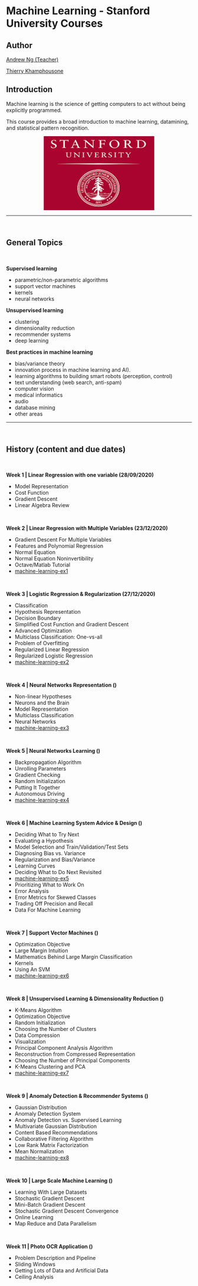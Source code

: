 # Machine Learning - Stanford University Courses

## Author
[Andrew Ng (Teacher)](https://www.linkedin.com/in/andrewyng/)

[Thierry Khamphousone](https://www.linkedin.com/in/tkhamphousone/)

## Introduction

Machine learning is the science of getting computers to act without being explicitly programmed.

This course provides a broad introduction to machine learning, datamining, and statistical pattern recognition.

<p align="center" width="100%">
    <img align="center" width="300" height="200" src="./pictures/logo.png"/>
</p>

<hr><br>

## General Topics
<br>

__Supervised learning__

- parametric/non-parametric algorithms
- support vector machines
- kernels
- neural networks

__Unsupervised learning__ 
- clustering
- dimensionality reduction
- recommender systems
- deep learning

__Best practices in machine learning__
- bias/variance theory
- innovation process in machine learning and AI). 
- learning algorithms to building smart robots (perception, control)
- text understanding (web search, anti-spam)
- computer vision
- medical informatics
- audio
- database mining
- other areas

---
<br>

## History (content and due dates)
<br>

__Week 1 | Linear Regression with one variable (28/09/2020)__
- Model Representation
- Cost Function
- Gradient Descent
- Linear Algebra Review

<br>
  
__Week 2 | Linear Regression with Multiple Variables (23/12/2020)__
- Gradient Descent For Multiple Variables
- Features and Polynomial Regression
- Normal Equation
- Normal Equation Noninvertibility
- Octave/Matlab Tutorial
- [machine-learning-ex1](https://github.com/Yulypso/ML-Stanford-University/tree/master/machine-learning-ex1/ex1)

<br>

__Week 3 | Logistic Regression & Regularization (27/12/2020)__
- Classification
- Hypothesis Representation
- Decision Boundary
- Simplified Cost Function and Gradient Descent
- Advanced Optimization
- Multiclass Classification: One-vs-all
- Problem of Overfitting
- Regularized Linear Regression
- Regularized Logistic Regression
- [machine-learning-ex2](https://github.com/Yulypso/ML-Stanford-University/tree/master/machine-learning-ex2/ex2)

<br>

__Week 4 | Neural Networks Representation ()__
- Non-linear Hypotheses
- Neurons and the Brain
- Model Representation
- Multiclass Classification
- Neural Networks
- [machine-learning-ex3]()

<br>

__Week 5 | Neural Networks Learning ()__
- Backpropagation Algorithm
- Unrolling Parameters
- Gradient Checking
- Random Initialization
- Putting It Together
- Autonomous Driving
- [machine-learning-ex4]()

<br>

__Week 6 | Machine Learning System Advice & Design ()__
- Deciding What to Try Next
- Evaluating a Hypothesis
- Model Selection and Train/Validation/Test Sets
- Diagnosing Bias vs. Variance
- Regularization and Bias/Variance
- Learning Curves
- Deciding What to Do Next Revisited
- [machine-learning-ex5]()
- Prioritizing What to Work On
- Error Analysis
- Error Metrics for Skewed Classes
- Trading Off Precision and Recall
- Data For Machine Learning

<br>

__Week 7 | Support Vector Machines ()__
- Optimization Objective
- Large Margin Intuition
- Mathematics Behind Large Margin Classification
- Kernels
- Using An SVM
- [machine-learning-ex6]()

<br>

__Week 8 | Unsupervised Learning & Dimensionality Reduction ()__
- K-Means Algorithm
- Optimization Objective
- Random Initialization
- Choosing the Number of Clusters
- Data Compression
- Visualization
- Principal Component Analysis Algorithm
- Reconstruction from Compressed Representation
- Choosing the Number of Principal Components
- K-Means Clustering and PCA 
- [machine-learning-ex7]()

<br>

__Week 9 | Anomaly Detection & Recommender Systems ()__
- Gaussian Distribution
- Anomaly Detection System
- Anomaly Detection vs. Supervised Learning
- Multivariate Gaussian Distribution
- Content Based Recommendations
- Collaborative Filtering Algorithm
- Low Rank Matrix Factorization
- Mean Normalization
- [machine-learning-ex8]()

<br>

__Week 10 | Large Scale Machine Learning ()__
- Learning With Large Datasets
- Stochastic Gradient Descent
- Mini-Batch Gradient Descent
- Stochastic Gradient Descent Convergence
- Online Learning
- Map Reduce and Data Parallelism

<br>

__Week 11 | Photo OCR Application ()__
- Problem Description and Pipeline
- Sliding Windows
- Getting Lots of Data and Artificial Data
- Ceiling Analysis

